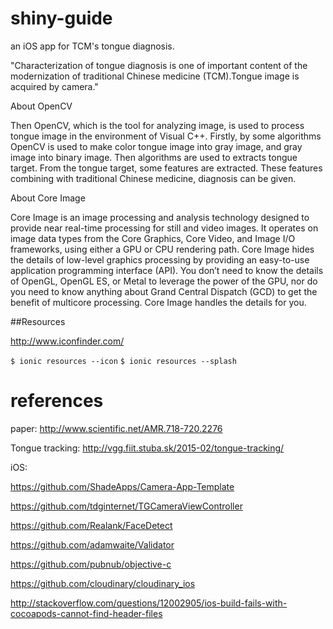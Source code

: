# shiny-guide
an iOS app for TCM's tongue diagnosis.

"Characterization of tongue diagnosis is one of important content of the modernization of traditional Chinese medicine (TCM).Tongue image is acquired by camera."

About OpenCV

Then OpenCV, which is the tool for analyzing image, is used to process tongue image in the environment of Visual C++. Firstly, by some algorithms OpenCV is used to make color tongue image into gray image, and gray image into binary image. Then algorithms are used to extracts tongue target. From the tongue target, some features are extracted. These features combining with traditional Chinese medicine, diagnosis can be given.

About Core Image

Core Image is an image processing and analysis technology designed to provide near real-time processing for still and video images. It operates on image data types from the Core Graphics, Core Video, and Image I/O frameworks, using either a GPU or CPU rendering path. Core Image hides the details of low-level graphics processing by providing an easy-to-use application programming interface (API). You don’t need to know the details of OpenGL, OpenGL ES, or Metal to leverage the power of the GPU, nor do you need to know anything about Grand Central Dispatch (GCD) to get the benefit of multicore processing. Core Image handles the details for you.


##Resources

http://www.iconfinder.com/

`$ ionic resources --icon`
`$ ionic resources --splash`

# references

paper: http://www.scientific.net/AMR.718-720.2276

Tongue tracking: http://vgg.fiit.stuba.sk/2015-02/tongue-tracking/

iOS:

https://github.com/ShadeApps/Camera-App-Template

https://github.com/tdginternet/TGCameraViewController

https://github.com/Realank/FaceDetect

https://github.com/adamwaite/Validator

https://github.com/pubnub/objective-c

https://github.com/cloudinary/cloudinary_ios

http://stackoverflow.com/questions/12002905/ios-build-fails-with-cocoapods-cannot-find-header-files

